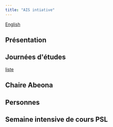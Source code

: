 ```yaml
---
title: "AIS intiative"
---
```

[English](../index.md)

## Présentation

## Journées d'études
[liste](workshops.md)

## Chaire Abeona

## Personnes

## Semaine intensive de cours PSL

